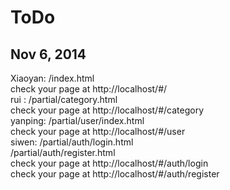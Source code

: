 <h1>ToDo</h1>

<div><h2>Nov 6, 2014</h2></div>
Xiaoyan: /index.html<br/>
      check your page at http://localhost/#/<br/>
rui : /partial/category.html<br/>
      check your page at http://localhost/#/category<br/>
yanping: /partial/user/index.html<br/>
      check your page at http://localhost/#/user<br/>
siwen: /partial/auth/login.html<br/>
	/partial/auth/register.html<br/>
      check your page at http://localhost/#/auth/login<br/>
      check your page at http://localhost/#/auth/register<br/>
